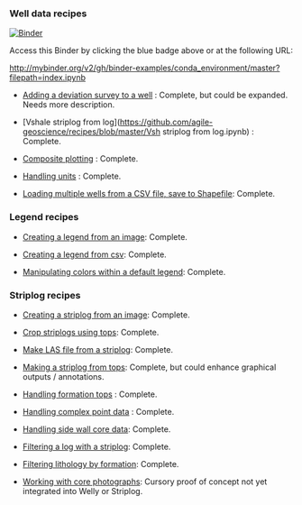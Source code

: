 ### Well data recipes


[![Binder](http://mybinder.org/badge_logo.svg)](http://mybinder.org/v2/gh/binder-examples/conda_environment/master?filepath=index.ipynb)

Access this Binder by clicking the blue badge above or at the following URL:

http://mybinder.org/v2/gh/binder-examples/conda_environment/master?filepath=index.ipynb

- [Adding a deviation survey to a well](https://github.com/agile-geoscience/recipes/blob/master/Adding%20a%20deviation%20survey%20to%20a%20well.ipynb) : Complete, but could be expanded. Needs more description.

- [Vshale striplog from log](https://github.com/agile-geoscience/recipes/blob/master/Vsh striplog from log.ipynb) : Complete.

- [Composite plotting](https://github.com/agile-geoscience/recipes/blob/master/Composite%20plotting.ipynb) : Complete.

- [Handling units](https://github.com/agile-geoscience/recipes/blob/master/Handling%20units.ipynb) : Complete.

- [Loading multiple wells from a CSV file, save to Shapefile](https://github.com/agile-geoscience/recipes/blob/master/Load%20wells%20from%20CSV%20save%20to%20SHP.ipynb): Complete.

### Legend recipes
- [Creating a legend from an image](https://github.com/agile-geoscience/recipes/blob/master/Creating%20a%20legend%20from%20an%20image.ipynb): Complete.

- [Creating a legend from csv](https://github.com/agile-geoscience/recipes/blob/master/Creating%20a%20legend%20from%20csv.ipynb): Complete. 

- [Manipulating colors within a default legend](http://localhost:8888/notebooks/Manipulating%20colors%20within%20a%20default%20legend.ipynb): Complete.

### Striplog recipes
- [Creating a striplog from an image](https://github.com/agile-geoscience/recipes/blob/master/Creating%20a%20striplog%20from%20an%20image.ipynb): Complete.

- [Crop striplogs using tops](https://github.com/agile-geoscience/recipes/blob/master/Crop%20striplogs%20using%20tops.ipynb): Complete.

- [Make LAS file from a striplog](https://github.com/agile-geoscience/recipes/blob/master/Make%20LAS%20file%20from%20a%20striplog.ipynb): Complete.

- [Making a striplog from tops](http://localhost:8888/notebooks/Making%20a%20striplog%20from%20tops.ipynb): Complete, but could enhance graphical outputs / annotations.

- [Handling formation tops](https://github.com/agile-geoscience/recipes/blob/master/Handling%20formation%20tops.ipynb) : Complete.

- [Handling complex point data](https://github.com/agile-geoscience/recipes/blob/master/Loading%20complex%20point%20data.ipynb) : Complete.

- [Handling side wall core data](https://github.com/agile-geoscience/recipes/blob/master/Handling%20sidewall%20core%20data.ipynb): Complete.

- [Filtering a log with a striplog](https://github.com/agile-geoscience/recipes/blob/master/Filtering%20a%20log%20with%20a%20striplog.ipynb): Complete.

- [Filtering lithology by formation](https://github.com/agile-geoscience/recipes/blob/master/Filtering%20lithology%20by%20formation.ipynb): Complete.

- [Working with core photographs](https://github.com/agile-geoscience/recipes/blob/master/Working%20with%20core%20photographs.ipynb): Cursory proof of concept not yet integrated into Welly or Striplog.
